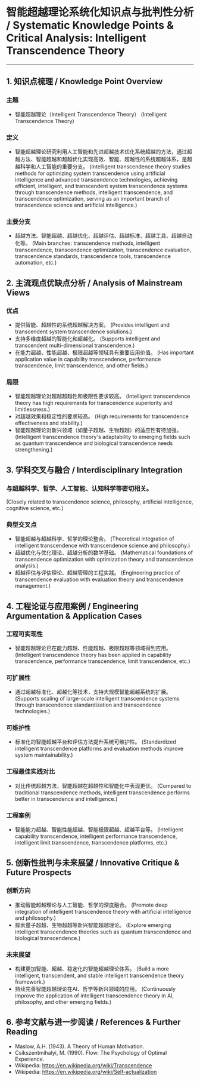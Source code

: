 # 智能超越理论系统化知识点与批判性分析 / Systematic Knowledge Points & Critical Analysis: Intelligent Transcendence Theory

---

## 1. 知识点梳理 / Knowledge Point Overview

### 主题
- 智能超越理论（Intelligent Transcendence Theory）
  (Intelligent Transcendence Theory)

### 定义
- 智能超越理论研究利用人工智能和先进超越技术优化系统超越的方法，通过超越方法、智能超越和超越优化实现高效、智能、超越性的系统超越体系，是超越科学和人工智能的重要分支。
  (Intelligent transcendence theory studies methods for optimizing system transcendence using artificial intelligence and advanced transcendence technologies, achieving efficient, intelligent, and transcendent system transcendence systems through transcendence methods, intelligent transcendence, and transcendence optimization, serving as an important branch of transcendence science and artificial intelligence.)

### 主要分支
- 超越方法、智能超越、超越优化、超越评估、超越标准、超越工具、超越自动化等。
  (Main branches: transcendence methods, intelligent transcendence, transcendence optimization, transcendence evaluation, transcendence standards, transcendence tools, transcendence automation, etc.)

## 2. 主流观点优缺点分析 / Analysis of Mainstream Views

### 优点
- 提供智能、超越性的系统超越解决方案。
  (Provides intelligent and transcendent system transcendence solutions.)
- 支持多维度超越的智能化和超越化。
  (Supports intelligent and transcendent multi-dimensional transcendence.)
- 在能力超越、性能超越、极限超越等领域具有重要应用价值。
  (Has important application value in capability transcendence, performance transcendence, limit transcendence, and other fields.)

### 局限
- 智能超越理论对超越超越性和极限性要求较高。
  (Intelligent transcendence theory has high requirements for transcendence superiority and limitlessness.)
- 对超越效果和稳定性的要求较高。
  (High requirements for transcendence effectiveness and stability.)
- 智能超越理论对新兴领域（如量子超越、生物超越）的适应性有待加强。
  (Intelligent transcendence theory's adaptability to emerging fields such as quantum transcendence and biological transcendence needs strengthening.)

## 3. 学科交叉与融合 / Interdisciplinary Integration

### 与超越科学、哲学、人工智能、认知科学等密切相关。
  (Closely related to transcendence science, philosophy, artificial intelligence, cognitive science, etc.)

### 典型交叉点
- 智能超越与超越科学、哲学的理论整合。
  (Theoretical integration of intelligent transcendence with transcendence science and philosophy.)
- 超越优化与优化理论、超越分析的数学基础。
  (Mathematical foundations of transcendence optimization with optimization theory and transcendence analysis.)
- 超越评估与评估理论、超越管理的工程实践。
  (Engineering practice of transcendence evaluation with evaluation theory and transcendence management.)

## 4. 工程论证与应用案例 / Engineering Argumentation & Application Cases

### 工程可实现性
- 智能超越理论已在能力超越、性能超越、极限超越等领域得到应用。
  (Intelligent transcendence theory has been applied in capability transcendence, performance transcendence, limit transcendence, etc.)

### 可扩展性
- 通过超越标准化、超越化等技术，支持大规模智能超越系统的扩展。
  (Supports scaling of large-scale intelligent transcendence systems through transcendence standardization and transcendence technologies.)

### 可维护性
- 标准化的智能超越平台和评估方法提升系统可维护性。
  (Standardized intelligent transcendence platforms and evaluation methods improve system maintainability.)

### 工程最佳实践对比
- 对比传统超越方法，智能超越在超越性和智能化中表现更优。
  (Compared to traditional transcendence methods, intelligent transcendence performs better in transcendence and intelligence.)

### 工程案例
- 智能能力超越、智能性能超越、智能极限超越、超越平台等。
  (Intelligent capability transcendence, intelligent performance transcendence, intelligent limit transcendence, transcendence platforms, etc.)

## 5. 创新性批判与未来展望 / Innovative Critique & Future Prospects

### 创新方向
- 推动智能超越理论与人工智能、哲学的深度融合。
  (Promote deep integration of intelligent transcendence theory with artificial intelligence and philosophy.)
- 探索量子超越、生物超越等新兴智能超越理论。
  (Explore emerging intelligent transcendence theories such as quantum transcendence and biological transcendence.)

### 未来展望
- 构建更加智能、超越、稳定化的智能超越理论体系。
  (Build a more intelligent, transcendent, and stable intelligent transcendence theory framework.)
- 持续完善智能超越理论在AI、哲学等新兴领域的应用。
  (Continuously improve the application of intelligent transcendence theory in AI, philosophy, and other emerging fields.)

## 6. 参考文献与进一步阅读 / References & Further Reading

- Maslow, A.H. (1943). A Theory of Human Motivation.
- Csikszentmihalyi, M. (1990). Flow: The Psychology of Optimal Experience.
- Wikipedia: <https://en.wikipedia.org/wiki/Transcendence>
- Wikipedia: <https://en.wikipedia.org/wiki/Self-actualization> 